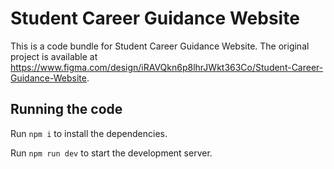 
  # Student Career Guidance Website

  This is a code bundle for Student Career Guidance Website. The original project is available at https://www.figma.com/design/iRAVQkn6p8lhrJWkt363Co/Student-Career-Guidance-Website.

  ## Running the code

  Run `npm i` to install the dependencies.

  Run `npm run dev` to start the development server.
  